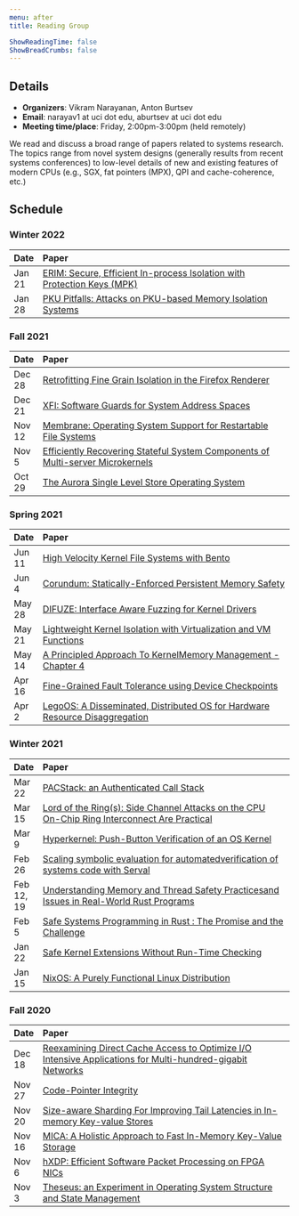 ```yaml
---
menu: after
title: Reading Group

ShowReadingTime: false
ShowBreadCrumbs: false
---
```


## Details

- **Organizers**: Vikram Narayanan, Anton Burtsev
- **Email**: narayav1 at uci dot edu, aburtsev at uci dot edu
- **Meeting time/place**: Friday, 2:00pm-3:00pm (held remotely)

We read and discuss a broad range of papers related to systems research. The
topics range from novel system designs (generally results from recent systems
conferences) to low-level details of new and existing features of modern CPUs
(e.g., SGX, fat pointers (MPX), QPI and cache-coherence, etc.)

## Schedule

<style>
table th:first-of-type {
    width: 10%;
}
</style>

### Winter 2022

| Date | Paper |
| :------------- | :---------- |
| Jan 21 | [ERIM: Secure, Efficient In-process Isolation with Protection Keys (MPK)](https://www.usenix.org/system/files/sec19-vahldiek-oberwagner_0.pdf) |
| Jan 28 | [PKU Pitfalls: Attacks on PKU-based Memory Isolation Systems](https://www.usenix.org/system/files/sec20-connor.pdf) |

### Fall 2021

| Date | Paper |
| :------------- | :---------- |
| Dec 28 | [Retrofitting Fine Grain Isolation in the Firefox Renderer](https://www.usenix.org/system/files/sec20-narayan.pdf) |
| Dec 21 | [XFI: Software Guards for System Address Spaces](https://people.eecs.berkeley.edu/~necula/Papers/xfi-osdi06.pdf) |
| Nov 12 | [Membrane: Operating System Support for Restartable File Systems](https://www.usenix.org/legacy/events/fast10/tech/full_papers/sundararaman.pdf) |
| Nov 5  | [Efficiently Recovering Stateful System Components of Multi-server Microkernels](https://ieeexplore.ieee.org/document/9546453/) |
| Oct 29 | [The Aurora Single Level Store Operating System](https://rcs.uwaterloo.ca/~ali/papers/sosp21-aurora.pdf) |

### Spring 2021

| Date | Paper |
| :------------- | :---------- |
| Jun 11 | [High Velocity Kernel File Systems with Bento](https://www.usenix.org/system/files/fast21-miller.pdf) |
| Jun 4 | [Corundum: Statically-Enforced Persistent Memory Safety](http://cseweb.ucsd.edu/~mhoseinzadeh/hoseinzadeh-corundum-asplos21.pdf) |
| May 28 | [DIFUZE: Interface Aware Fuzzing for Kernel Drivers](https://dl.acm.org/doi/10.1145/3133956.3134069) |
| May 21 | [Lightweight Kernel Isolation with Virtualization and VM Functions](https://mars-research.github.io/doc/lvds-vee20.pdf) |
| May 14 | [A Principled Approach To KernelMemory Management - Chapter 4](https://unsworks.unsw.edu.au/fapi/datastream/unsworks:8363/SOURCE02?view=true) |
| Apr 16 | [Fine-Grained Fault Tolerance using Device Checkpoints](https://pages.cs.wisc.edu/~swift/papers/asplos13_fgft.pdf) |
| Apr 2 | [LegoOS: A Disseminated, Distributed OS for Hardware Resource Disaggregation](https://cseweb.ucsd.edu/~yiying/LegoOS-OSDI18.pdf) |

### Winter 2021

| Date | Paper |
| :------------- | :---------- |
| Mar 22 | [PACStack: an Authenticated Call Stack](https://www.usenix.org/system/files/sec21summer_liljestrand.pdf) |
| Mar 15 | [Lord of the Ring(s): Side Channel Attacks on the CPU On-Chip Ring Interconnect Are Practical](https://arxiv.org/pdf/2103.03443.pdf) |
| Mar 9 | [Hyperkernel: Push-Button Verification of an OS Kernel](https://unsat.cs.washington.edu/papers/nelson-hyperkernel.pdf) |
| Feb 26 | [Scaling symbolic evaluation for automatedverification of systems code with Serval](https://unsat.cs.washington.edu/papers/nelson-serval.pdf) |
| Feb 12, 19  | [Understanding Memory and Thread Safety Practicesand Issues in Real-World Rust Programs](https://cseweb.ucsd.edu/~yiying/RustStudy-PLDI20.pdf) |
| Feb 5  | [Safe Systems Programming in Rust : The Promise and the Challenge](https://people.mpi-sws.org/~dreyer/papers/safe-sysprog-rust/paper.pdf) |
| Jan 22  | [Safe Kernel Extensions Without Run-Time Checking](https://people.eecs.berkeley.edu/~necula/Papers/pcc_osdi96.ps) |
| Jan 15  | [NixOS: A Purely Functional Linux Distribution](https://edolstra.github.io/pubs/nixos-icfp2008-final.pdf) |

### Fall 2020

| Date | Paper |
| :------------- | :---------- |
| Dec 18  | [Reexamining Direct Cache Access to Optimize I/O Intensive Applications for Multi-hundred-gigabit Networks](https://www.usenix.org/conference/atc20/presentation/farshin)   |
| Nov 27  | [Code-Pointer Integrity](https://www.usenix.org/conference/osdi14/technical-sessions/presentation/kuznetsov) |
| Nov 20  | [Size-aware Sharding For Improving Tail Latencies in In-memory Key-value Stores](https://www.usenix.org/conference/nsdi19/presentation/didona) |
| Nov 16  | [MICA: A Holistic Approach to Fast In-Memory Key-Value Storage](https://www.usenix.org/conference/nsdi14/technical-sessions/presentation/lim)   |
| Nov 6   | [hXDP: Efficient Software Packet Processing on FPGA NICs](https://www.usenix.org/conference/osdi20/presentation/brunella)   |
| Nov 3   | [Theseus: an Experiment in Operating System Structure and State Management](https://www.usenix.org/conference/osdi20/presentation/boos)  |

